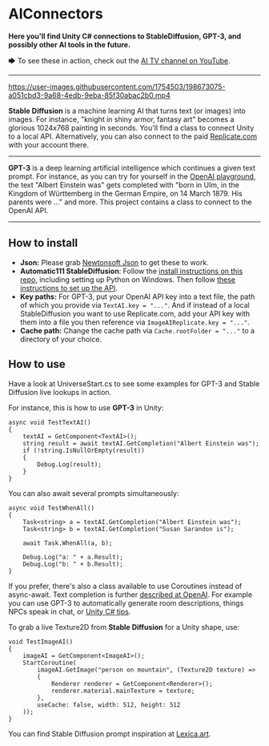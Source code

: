 # AIConnectors
 **Here you'll find Unity C# connections to StableDiffusion, GPT-3, and possibly other AI tools in the future.**

🡆 To see these in action, check out the [AI TV channel on YouTube](https://www.youtube.com/playlist?list=PL9LD6IUjh-8iQZ-cvfTYwnuzEDECCqrRr).

---


https://user-images.githubusercontent.com/1754503/198673075-a051cbd3-9a68-4edb-9eba-85f30abac2b0.mp4


**Stable Diffusion** is a machine learning AI that turns text (or images) into images. For instance, "knight in shiny armor, fantasy art" becomes a glorious 1024x768 painting in seconds. You'll find a class to connect Unity to a local API. Alternatively, you can also connect to the paid [Replicate.com](https://replicate.com) with your account there.

---

**GPT-3** is a deep learning artificial intelligence which continues a given text prompt. For instance, as you can try for yourself in the [OpenAI playground](https://beta.openai.com/playground), the text "Albert Einstein was" gets completed with "born in Ulm, in the Kingdom of Württemberg in the German Empire, on 14 March 1879. His parents were ..." and more. This project contains a class to connect to the OpenAI API.

---

## How to install

* **Json:** Please grab [Newtonsoft Json](https://www.newtonsoft.com/json) to get these to work.
* **Automatic111 StableDiffusion**: Follow the [install instructions on this repo](https://github.com/AUTOMATIC1111/stable-diffusion-webui), including setting up Python on Windows. Then follow [these instructions to set up the API](https://sphuff.dev/automatic-now-has-an-api).
* **Key paths:** For GPT-3, put your OpenAI API key into a text file, the path of which you provide via `TextAI.key = "..."`. And if instead of a local StableDiffusion you want to use Replicate.com, add your API key with them into a file you then reference via `ImageAIReplicate.key = "..."`.
* **Cache path:** Change the cache path via `Cache.rootFolder = "..."` to a directory of your choice.

## How to use

Have a look at UniverseStart.cs to see some examples for GPT-3 and Stable Diffusion live lookups in action.

For instance, this is how to use **GPT-3** in Unity:

    async void TestTextAI()
    {
        textAI = GetComponent<TextAI>();
        string result = await textAI.GetCompletion("Albert Einstein was");
        if (!string.IsNullOrEmpty(result))
        {
            Debug.Log(result);
        }
    }

You can also await several prompts simultaneously:

    async void TestWhenAll()
    {
        Task<string> a = textAI.GetCompletion("Albert Einstein was");
        Task<string> b = textAI.GetCompletion("Susan Sarandon is");

        await Task.WhenAll(a, b);
        
        Debug.Log("a: " + a.Result);
        Debug.Log("b: " + b.Result);
    }

If you prefer, there's also a class available to use Coroutines instead of async-await. Text completion is further [described at OpenAI](https://beta.openai.com/docs/guides/completion). For example you can use GPT-3 to automatically generate room descriptions, things NPCs speak in chat, or [Unity C# tips](https://outer-court.com/csharp-tips/).

To grab a live Texture2D from **Stable Diffusion** for a Unity shape, use:

    void TestImageAI()
    {
        imageAI = GetComponent<ImageAI>();
        StartCoroutine(
            imageAI.GetImage("person on mountain", (Texture2D texture) =>
            {
                Renderer renderer = GetComponent<Renderer>();
                renderer.material.mainTexture = texture;
            },
            useCache: false, width: 512, height: 512
        ));
    }

You can find Stable Diffusion prompt inspiration at [Lexica.art](https://lexica.art). 

